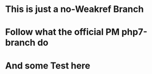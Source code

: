 # This is just a no-Weakref Branch 

# Follow what the official PM  php7-branch do

# And some Test here
